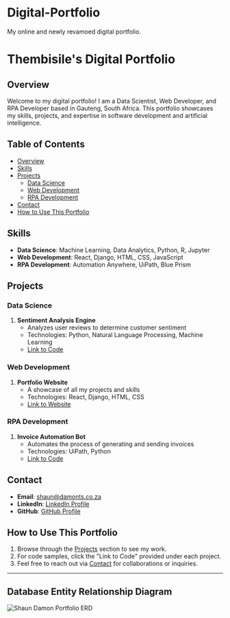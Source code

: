 # Digital-Portfolio
My online and newly revamoed digital portfolio.

# Thembisile's Digital Portfolio

## Overview

Welcome to my digital portfolio! I am a Data Scientist, Web Developer, and RPA Developer based in Gauteng, South Africa. This portfolio showcases my skills, projects, and expertise in software development and artificial intelligence.

## Table of Contents

- [Overview](#overview)
- [Skills](#skills)
- [Projects](#projects)
  - [Data Science](#data-science)
  - [Web Development](#web-development)
  - [RPA Development](#rpa-development)
- [Contact](#contact)
- [How to Use This Portfolio](#how-to-use-this-portfolio)

## Skills

- **Data Science**: Machine Learning, Data Analytics, Python, R, Jupyter
- **Web Development**: React, Django, HTML, CSS, JavaScript
- **RPA Development**: Automation Anywhere, UiPath, Blue Prism

## Projects

### Data Science

1. **Sentiment Analysis Engine**
   - Analyzes user reviews to determine customer sentiment
   - Technologies: Python, Natural Language Processing, Machine Learning
   - [Link to Code](#)

### Web Development

1. **Portfolio Website**
   - A showcase of all my projects and skills
   - Technologies: React, Django, HTML, CSS
   - [Link to Website](damonts.co.za)

### RPA Development

1. **Invoice Automation Bot**
   - Automates the process of generating and sending invoices
   - Technologies: UiPath, Python
   - [Link to Code](#)

## Contact

- **Email**: [shaun@damonts.co.za](mailto:shaun@damonts.co.za)
- **LinkedIn**: [LinkedIn Profile](https://www.linkedin.com/in/thembisile-d-98b7b3109/)
- **GitHub**: [GitHub Profile](https://github.com/Thembisile)

## How to Use This Portfolio

1. Browse through the [Projects](#projects) section to see my work.
2. For code samples, click the "Link to Code" provided under each project.
3. Feel free to reach out via [Contact](#contact) for collaborations or inquiries.

---

## Database Entity Relationship Diagram
![Shaun Damon Portfolio ERD](portfolio_erd.png "ImageTitle")

